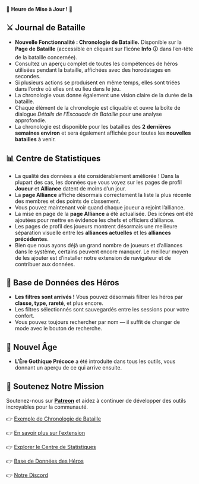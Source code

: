📢 **Heure de Mise à Jour !** 🚀

## ⚔️ Journal de Bataille
- **Nouvelle Fonctionnalité : Chronologie de Bataille.** Disponible sur la **Page de Bataille** (accessible en cliquant sur l’icône **Info** 🛈 dans l’en-tête de la bataille concernée).
- Consultez un aperçu complet de toutes les compétences de héros utilisées pendant la bataille, affichées avec des horodatages en secondes.
- Si plusieurs actions se produisent en même temps, elles sont triées dans l’ordre où elles ont eu lieu dans le jeu.
- La chronologie vous donne également une vision claire de la durée de la bataille.
- Chaque élément de la chronologie est cliquable et ouvre la boîte de dialogue *Détails de l’Escouade de Bataille* pour une analyse approfondie.
- La chronologie est disponible pour les batailles des **2 dernières semaines environ** et sera également affichée pour toutes les **nouvelles batailles** à venir.

## 📊 Centre de Statistiques
- La qualité des données a été considérablement améliorée ! Dans la plupart des cas, les données que vous voyez sur les pages de profil **Joueur** et **Alliance** datent de moins d’un jour.
- La **page Alliance** affiche désormais correctement la liste la plus récente des membres et des points de classement.
- Vous pouvez maintenant voir quand chaque joueur a rejoint l’alliance.
- La mise en page de la **page Alliance** a été actualisée. Des icônes ont été ajoutées pour mettre en évidence les chefs et officiers d’alliance.
- Les pages de profil des joueurs montrent désormais une meilleure séparation visuelle entre les **alliances actuelles** et les **alliances précédentes**.
- Bien que nous ayons déjà un grand nombre de joueurs et d’alliances dans le système, certains peuvent encore manquer. Le meilleur moyen de les ajouter est d’installer notre extension de navigateur et de contribuer aux données.

## 🦸 Base de Données des Héros
- **Les filtres sont arrivés !** Vous pouvez désormais filtrer les héros par **classe, type, rareté**, et plus encore.
- Les filtres sélectionnés sont sauvegardés entre les sessions pour votre confort.
- Vous pouvez toujours rechercher par nom — il suffit de changer de mode avec le bouton de recherche.

## 🏰 Nouvel Âge
- **L’Ère Gothique Précoce** a été introduite dans tous les outils, vous donnant un aperçu de ce qui arrive ensuite.

## 💝 Soutenez Notre Mission
Soutenez-nous sur **[Patreon](https://patreon.com/forgeofgames)** et aidez à continuer de développer des outils incroyables pour la communauté.


👉 [Exemple de Chronologie de Bataille](https://forgeofgames.com/battle-log/battles/47241)

👉 [En savoir plus sur l’extension](https://forgeofgames.com/help/browser-extension)

👉 [Explorer le Centre de Statistiques](https://forgeofgames.com/stats-hub)

👉 [Base de Données des Héros](https://forgeofgames.com/heroes)

👉 [Notre Discord](https://discord.gg/4vFeeh7CZn)
